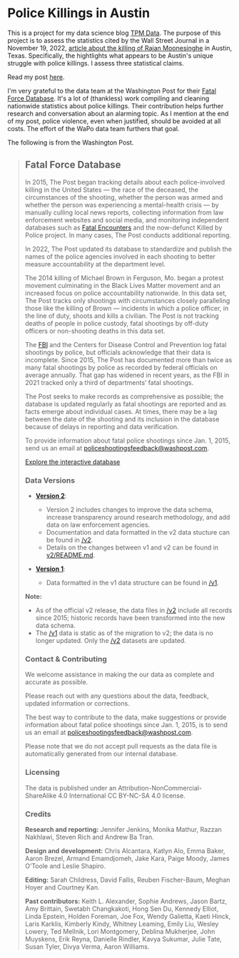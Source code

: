 
# Police Killings in Austin

This is a project for my data science blog [TPM Data](https://www.tpmdata.com/). The purpose of this project is to assess the statistics cited by the Wall Street Journal in a November 19, 2022, [article about the killing of Rajan Moonesinghe](https://www.wsj.com/articles/entrepreneurs-death-at-hands-of-austin-police-prompts-calls-for-change-11671458081) in Austin, Texas. Specifically, the hightlights what appears to be Austin's unique struggle with police killings. I assess three statistical claims.

Read my post [here](https://www.tpmdata.com/posts/austin-police-killings/).

I'm very grateful to the data team at the Washington Post for their [Fatal Force Database](https://www.washingtonpost.com/graphics/investigations/police-shootings-database/). It's a lot of (thankless) work compiling and cleaning nationwide statistics about police killings. Their contribution helps further research and conversation about an alarming topic. As I mention at the end of my post, police violence, even when justified, should be avoided at all costs. The effort of the WaPo data team furthers that goal.

The following is from the Washington Post.


>## Fatal Force Database
>
>In 2015, The Post began tracking details about each police-involved killing in the United States — the race of the deceased, the circumstances of the shooting, whether the person was armed and whether the person was experiencing a mental-health crisis — by manually culling local news reports, collecting information from law enforcement websites and social media, and monitoring independent databases such as [Fatal Encounters](https://fatalencounters.org/) and the now-defunct Killed by Police project. In many cases, The Post conducts additional reporting.
>
>In 2022, The Post updated its database to standardize and publish the names of the police agencies involved in each shooting to better measure accountability at the department level.
>
>The 2014 killing of Michael Brown in Ferguson, Mo. began a protest movement culminating in the Black Lives Matter movement and an increased focus on police accountability nationwide. In this data set, The Post tracks only shootings with circumstances closely paralleling those like the killing of Brown — incidents in which a police officer, in the line of duty, shoots and kills a civilian. The Post is not tracking deaths of people in police custody, fatal shootings by off-duty officers or non-shooting deaths in this data set.
>
>The [FBI](https://www.fbi.gov/services/cjis/ucr/use-of-force) and the Centers for Disease Control and Prevention log fatal shootings by police, but officials acknowledge that their data is incomplete. Since 2015, The Post has documented more than twice as many fatal shootings by police as recorded by federal officials on average annually. That gap has widened in recent years, as the FBI in 2021 tracked only a third of departments’ fatal shootings.
>
>The Post seeks to make records as comprehensive as possible; the database is updated regularly as fatal shootings are reported and as facts emerge about individual cases. At times, there may be a lag between the date of the shooting and its inclusion in the database because of delays in reporting and data verification.
>
>To provide information about fatal police shootings since Jan. 1, 2015, send us an email at policeshootingsfeedback@washpost.com.
>
>[Explore the interactive database](https://www.washingtonpost.com/graphics/investigations/police-shootings-database/)
>
>
>### Data Versions
>
>- **[Version 2](v2/)**:
>    - Version 2 includes changes to improve the data schema, increase transparency around research methodology, and add data on law enforcement agencies.
>    - Documentation and data formatted in the v2 data stucture can be found in [/v2](v2/).
>    - Details on the changes between v1 and v2 can be found in [v2/README.md](v2/README.md).
>
>- **[Version 1]((v2/))**:
>    - Data formatted in the v1 data structure can be found in [/v1](v1/).
>
>**Note:**
>
>- As of the official v2 release, the data files in [/v2](v2/) include all records since 2015; historic records have been transformed into the new data schema.
>- The [/v1](v1/) data is static as of the migration to v2; the data is no longer updated. Only the [/v2](v2/) datasets are updated.
>
>
>
>### Contact & Contributing
>
>We welcome assistance in making the our data as complete and accurate as possible.
>
>Please reach out with any questions about the data, feedback, updated information or corrections.
>
>The best way to contribute to the data, make suggestions or provide information about fatal police shootings since Jan. 1, 2015, is to send us an email at policeshootingsfeedback@washpost.com.
>
>Please note that we do not accept pull requests as the data file is automatically generated from our internal database.
>
>
>### Licensing
>
>The data is published under an Attribution-NonCommercial-ShareAlike 4.0 International CC BY-NC-SA 4.0 license.
>
>
>### Credits
>
>**Research and reporting:** Jennifer Jenkins, Monika Mathur, Razzan Nakhlawi, Steven Rich and Andrew Ba Tran.
>
>**Design and development:** Chris Alcantara, Katlyn Alo, Emma Baker, Aaron Brezel, Armand Emamdjomeh, Jake Kara, Paige Moody, James O’Toole and Leslie Shapiro.
>
>**Editing:** Sarah Childress, David Fallis, Reuben Fischer-Baum, Meghan Hoyer and Courtney Kan.
>
>**Past contributors:** Keith L. Alexander, Sophie Andrews, Jason Bartz, Amy Brittain, Swetabh Changkakoti, Hong Sen Du, Kennedy Elliot, Linda Epstein, Holden Foreman, Joe Fox, Wendy Galietta, Kaeti Hinck, Laris Karklis, Kimberly Kindy, Whitney Leaming, Emily Liu, Wesley Lowery, Ted Mellnik, Lori Montgomery, Deblina Mukherjee, John Muyskens, Erik Reyna, Danielle Rindler, Kavya Sukumar, Julie Tate, Susan Tyler, Divya Verma, Aaron Williams.
>
